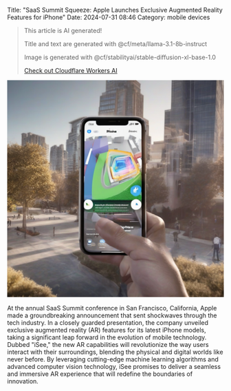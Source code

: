 Title: "SaaS Summit Squeeze: Apple Launches Exclusive Augmented Reality Features for iPhone"
Date: 2024-07-31 08:46
Category: mobile devices

> This article is AI generated!
> 
> Title and text are generated with @cf/meta/llama-3.1-8b-instruct
> 
> Image is generated with @cf/stabilityai/stable-diffusion-xl-base-1.0
> 
> [Check out Cloudflare Workers AI](https://developers.cloudflare.com/workers-ai/models/)


![Alt Text](images/2024-07-31-saas-summit-squeeze-apple-launches-exclusive-augmented-reality-features-for-iphone.png)

At the annual SaaS Summit conference in San Francisco, California, Apple made a groundbreaking announcement that sent shockwaves through the tech industry. In a closely guarded presentation, the company unveiled exclusive augmented reality (AR) features for its latest iPhone models, taking a significant leap forward in the evolution of mobile technology. Dubbed "iSee," the new AR capabilities will revolutionize the way users interact with their surroundings, blending the physical and digital worlds like never before. By leveraging cutting-edge machine learning algorithms and advanced computer vision technology, iSee promises to deliver a seamless and immersive AR experience that will redefine the boundaries of innovation.